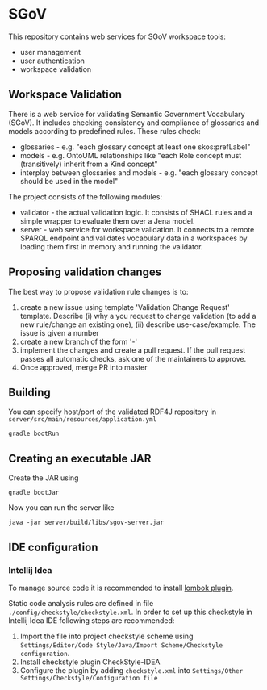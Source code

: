 # SGoV
This repository contains web services for SGoV workspace tools:
- user management
- user authentication
- workspace validation

## Workspace Validation
There is a web service for validating Semantic Government Vocabulary (SGoV). It includes checking consistency and compliance of glossaries and models according to predefined rules. These rules check:
- glossaries - e.g. "each glossary concept at least one skos:prefLabel"
- models - e.g. OntoUML relationships like "each Role concept must (transitively) inherit from a Kind concept"
- interplay between glossaries and models - e.g. "each glossary concept should be used in the model"

The project consists of the following modules:
- validator - the actual validation logic. It consists of SHACL rules and a simple wrapper to evaluate them over a Jena model.
- server - web service for workspace validation. It connects to a remote SPARQL endpoint and validates vocabulary data in a
 workspaces by loading them first in memory and running the validator.

## Proposing validation changes
The best way to propose validation rule changes is to:

1. create a new issue using template 'Validation Change Request' template. Describe (i) why a you request to change validation (to add a new rule/change an existing one),
(ii) describe use-case/example. The issue is given a number <ISSUE>
2. create a new branch of the form '<ISSUE>-<short-description>'
3. implement the changes and create a pull request. If the pull request passes all automatic checks, ask one of the maintainers to approve.
4. Once approved, merge PR into master

## Building
You can specify host/port of the validated RDF4J repository in `server/src/main/resources/application.yml`

    gradle bootRun

## Creating an executable JAR
Create the JAR using

    gradle bootJar

Now you can run the server like

    java -jar server/build/libs/sgov-server.jar

## IDE configuration

### Intellij Idea

To manage source code it is recommended to install [lombok plugin](https://plugins.jetbrains.com/plugin/6317-lombok). 
 
Static code analysis rules are defined in file `./config/checkstyle/checkstyle.xml`. In order to set up this checkstyle
in Intellij Idea IDE following steps are recommended:
1) Import the file into project checkstyle scheme using 
`Settings/Editor/Code Style/Java/Import Scheme/Checkstyle configuration`.
2) Install checkstyle plugin CheckStyle-IDEA
3) Configure the plugin by adding `checkstyle.xml` into  `Settings/Other Settings/Checkstyle/Configuration file`